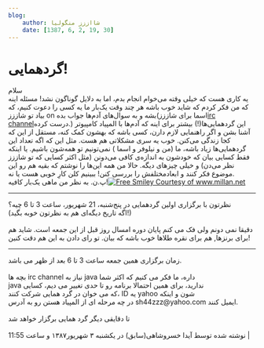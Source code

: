 ```yaml
---
blog:
    author: شااززز منگولیا
    date: [1387, 6, 2, 19, 30]
---
```

# گردهمایی!

<div class="cnt">
سلام<br/>یه کاری هست که خیلی وقته می‌خوام انجام بدم، اما به دلایل گوناگون نشد! مسئله اینه که من فکر کردم که شاید خوب باشه هر چند وقت یک‌بار ما یه کسی را دعوت ‌کنیم، که بیاد تو شاززز on بشه و به سوال‌های آدم‌ها جواب بده(اسما برای شاززز<a href="http://fa.wikipedia.org/wiki/%D8%A2%DB%8C%E2%80%8C%D8%A2%D8%B1%D8%B3%DB%8C" target="_blank" title="IRC">irc channel</a>درست کرده.) این گردهمایی‌ها(!) بیشتر برای اینه که آدم‌ها با المپیاد کامپیوتر آشنا بشن و اگر راهنمایی لازم دارن، کسی باشه که بهشون کمک کنه، مستقل از این که کجا زندگی می‌کنن. خوب یه سری مشکلاتی هم هست. مثل این که اگه تعداد این گردهمایی‌ها زیاد باشه، ما (من و نیلوفر و اسما ) نمی‌تونیم تو همه‌شون باشیم. یا اینکه فقط کسایی بیان که خودشون به اندازه‌ی کافی می‌دونن (مثل اکثر کسایی که تو شاززز نظر می‌دن) و خیلی چیزهای دیگه. حالا من همه این‌ها را نوشتم که بقیه هم رو این موضوع فکر کنند و ابعادمختلفش را بررسی کنن! ببینیم کلن کارِ خوبی هست یا نه.<br/>پ.ن. به نظر من ماهی یک‌بار کافیه!<a href="http://www.millan.net" title="Free Smiley Courtesy of www.millan.net"><img alt="Free Smiley Courtesy of www.millan.net" border="0" src="http://www.millan.net/minimations/smileys/innocentsmily.gif"/></a><br/><hr/>نظرتون با برگزاری اولین گردهمایی در پنج‌شنبه، 21 شهریور، ساعت 3 تا 6 چیه؟<br/>(اگه تاریخ دیگه‌ای هم به نظرتون خوبه بگید!)<br/><br/>دقیقا نمی دونم ولی فک می کنم پایان دوره امسال روز قبل از این جمعه است. شاید هم برای برنزها, هم برای نقره طلاها خوب باشه که بیان. تو رای دادن به این هم دقت کنین!<br/><hr/>
زمان برگزاری همین جمعه ساعت 3 تا 6 بعد از ظهر می باشد.<br/><br/>بچه ها irc channel نیاز به java داره، ما فکر می کنیم که اکثر شما<br/>java ندارید، برای همین احتمالا برنامه رو تا حدی تغییر می دیم، کسایی<br/>که می خوان در گرد همایی شرکت کنند، ID یه yahoo شون و اینکه<br/>در چه مرحله ای از المپیاد هستن رو به آدرس sh44zzz@yahoo.com ایمیل کنند.<br/><br/>تا دقایقی دیگر گرد همایی برگزار خواهد شد<br/><div><br/></div>
<div class="postDesc">نوشته شده توسط آیدا خسروشاهی(سابق) در یکشنبه ۳ شهریور۱۳۸۷ و ساعت 11:55 
	 |</div>
</div>
